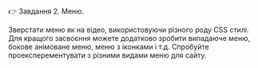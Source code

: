 👉 Завдання 2. Меню.

Зверстати меню як на відео, використовуючи різного роду CSS стилі. Для кращого засвоєння можете додатково зробити випадаюче меню, бокове анімоване меню, меню з іконками і т.д. Спробуйте проексперементувати з різними видами меню для сайту.
